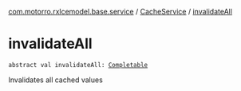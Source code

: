 [com.motorro.rxlcemodel.base.service](../index.md) / [CacheService](index.md) / [invalidateAll](./invalidate-all.md)

# invalidateAll

`abstract val invalidateAll: `[`Completable`](http://reactivex.io/RxJava/2.x/javadoc/io/reactivex/Completable.html)

Invalidates all cached values

